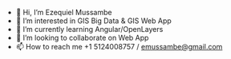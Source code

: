 - 👋 Hi, I’m Ezequiel Mussambe
- 👀 I’m interested in GIS Big Data & GIS Web App 
- 🌱 I’m currently learning Angular/OpenLayers
- 💞️ I’m looking to collaborate on Web App
- 📫 How to reach me  +1 5124008757 / emussambe@gmail.com

<!---
EzequielMussambe/EzequielMussambe is a ✨ special ✨ repository because its `README.md` (this file) appears on your GitHub profile.
You can click the Preview link to take a look at your changes.
--->
